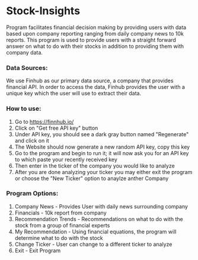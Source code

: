 # Stock-Insights
Program facilitates financial decision making by providing users with data based upon company reporting ranging from daily company news to 10k reports. This program is used to provide users with a straight forward answer on what to do with their stocks in addition to providing them with company data. 

### Data Sources:
We use Finhub as our primary data source, a company that provides financial API. In order to access the data, Finhub provides the user with a unique key which the user will use to extract their data. 

### How to use:
1. Go to https://finnhub.io/
2. Click on "Get free API key" button 
3. Under API key, you should see a dark gray button named "Regenerate" and click on it
4. The Website should now generate a new random API key, copy this key
5. Go to the program and begin to run it; it will now ask you for an API key to which paste your recently received key
6. Then enter in the ticker of the company you would like to analyze
7. After you are done analyzing your ticker you may either exit the program or choose the "New Ticker" option to anaylze anther Company
 
 ### Program Options:
 1. Company News - Provides User with daily news surrounding company
 2. Financials - 10k report from company
 3. Recommendation Trends - Recommendations on what to do with the stock from a group of financial experts
 4. My Recommendation - Using financial equations, the program will determine what to do with the stock
 5. Change Ticker - User can change to a different ticker to analyze
 6. Exit - Exit Program


